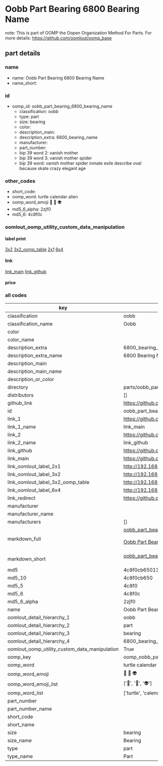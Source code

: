 # Oobb Part Bearing 6800 Bearing Name  

note: This is part of OOMP the Oopen Organization Method For Parts. For more details: https://github.com/oomlout/oomp_base

##  part details
  







### name
* name: Oobb Part Bearing 6800 Bearing Name
* name_short: 
### id
* oomp_id: oobb_part_bearing_6800_bearing_name
  * classification: oobb
  * type: part
  * size: bearing
  * color: 
  * description_main: 
  * description_extra: 6800_bearing_name
  * manufacturer: 
  * part_number: 
  * bip 39 word 2: vanish mother
  * bip 39 word 3: vanish mother spider
  * bip 39 word: vanish mother spider inmate exile describe oval because skate crazy elegant age

### other_codes
* short_code: 
* oomp_word: turtle calendar alien
* oomp_word_emoji :turtle: :calendar: :alien:
* md5_6_alpha: 2zjf0
* md5_6: 4c8f0c






### oomlout_oomp_utility_custom_data_manipulation
#### label print
[3x2](http://192.168.1.245:1112/?label=oomp%202zjf0)
[3x2_oomp_table](http://192.168.1.108:1112/?label=oomp%202zjf0)
[2x1](http://192.168.1.242:1112/?label=oomp%202zjf0)
[6x4](http://192.168.1.55:1112/?label=oomp%202zjf0)    

#### link

[link_main](https://github.com/oomlout/oomlout_oomp_version_1_messy/tree/main/parts/oobb_part_bearing_6800_bearing_name) [link_github](https://github.com/oomlout/oomlout_oomp_version_1_messy/tree/main/parts/oobb_part_bearing_6800_bearing_name)                             

#### price







### all codes 
| key | value |  
| --- | --- |  
| classification | oobb |  
| classification_name | Oobb |  
| color |  |  
| color_name |  |  
| description_extra | 6800_bearing_name |  
| description_extra_name | 6800 Bearing Name |  
| description_main |  |  
| description_main_name |  |  
| description_or_color |   |  
| directory | parts/oobb_part_bearing_6800_bearing_name |  
| distributors | [] |  
| github_link | https://github.com/oomlout/oomlout_oomp_part_src/tree/main/parts/oobb_part_bearing_6800_bearing_name |  
| id | oobb_part_bearing_6800_bearing_name |  
| link_1 | https://github.com/oomlout/oomlout_oomp_version_1_messy/tree/main/parts/oobb_part_bearing_6800_bearing_name |  
| link_1_name | link_main |  
| link_2 | https://github.com/oomlout/oomlout_oomp_version_1_messy/tree/main/parts/oobb_part_bearing_6800_bearing_name |  
| link_2_name | link_github |  
| link_github | https://github.com/oomlout/oomlout_oomp_version_1_messy/tree/main/parts/oobb_part_bearing_6800_bearing_name |  
| link_main | https://github.com/oomlout/oomlout_oomp_version_1_messy/tree/main/parts/oobb_part_bearing_6800_bearing_name |  
| link_oomlout_label_2x1 | http://192.168.1.242:1112/?label=oomp%202zjf0 |  
| link_oomlout_label_3x2 | http://192.168.1.245:1112/?label=oomp%202zjf0 |  
| link_oomlout_label_3x2_oomp_table | http://192.168.1.108:1112/?label=oomp%202zjf0 |  
| link_oomlout_label_6x4 | http://192.168.1.55:1112/?label=oomp%202zjf0 |  
| link_redirect | https://github.com/oomlout/oomlout_oomp_version_1_messy/tree/main/parts/oobb_part_bearing_6800_bearing_name |  
| manufacturer |  |  
| manufacturer_name |  |  
| manufacturers | [] |  
| markdown_full | [oobb_part_bearing_6800_bearing_name](none)<br>[](none)<br>[Oobb Part Bearing 6800 Bearing Name](none)<br><br> |  
| markdown_short | [oobb_part_bearing_6800_bearing_name](none)<br><br> |  
| md5 | 4c8f0cb65013d3b4ee27d745a3640f8a |  
| md5_10 | 4c8f0cb650 |  
| md5_5 | 4c8f0 |  
| md5_6 | 4c8f0c |  
| md5_6_alpha | 2zjf0 |  
| name | Oobb Part Bearing 6800 Bearing Name |  
| oomlout_detail_hierarchy_1 | oobb |  
| oomlout_detail_hierarchy_2 | part |  
| oomlout_detail_hierarchy_3 | bearing |  
| oomlout_detail_hierarchy_4 | 6800_bearing_name |  
| oomlout_oomp_utility_custom_data_manipulation | True |  
| oomp_key | oomp_oobb_part_bearing_6800_bearing_name |  
| oomp_word | turtle calendar alien |  
| oomp_word_emoji | :turtle: :calendar: :alien: |  
| oomp_word_emoji_list | [':turtle:', ':calendar:', ':alien:'] |  
| oomp_word_list | ['turtle', 'calendar', 'alien'] |  
| part_number |  |  
| part_number_name |  |  
| short_code |  |  
| short_name |  |  
| size | bearing |  
| size_name | Bearing |  
| type | part |  
| type_name | Part |  
